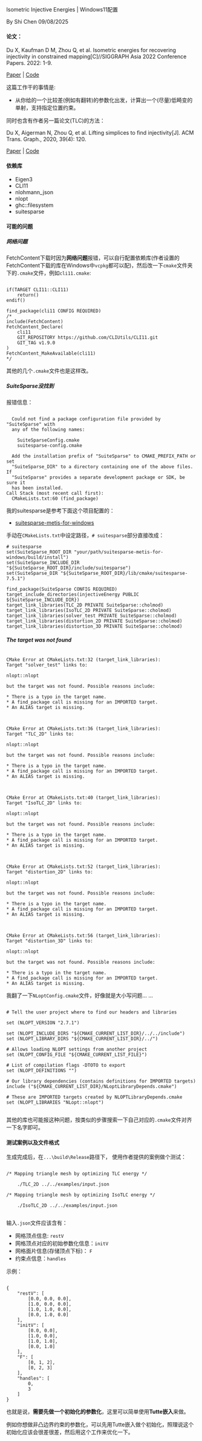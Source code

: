 Isometric Injective Energies | Windows11配置


By Shi Chen 09/08/2025


#### 论文：

Du X, Kaufman D M, Zhou Q, et al. Isometric energies for recovering injectivity in constrained mapping[C]//SIGGRAPH Asia 2022 Conference Papers. 2022: 1-9.

[Paper]([duxingyi-charles.github.io/publication/isometric-energies-for-recovering-injectivity-in-constrained-mapping/Isometric-Energies-for-Recovering-Injectivity-in-Constrained-Mapping.pdf](https://duxingyi-charles.github.io/publication/isometric-energies-for-recovering-injectivity-in-constrained-mapping/Isometric-Energies-for-Recovering-Injectivity-in-Constrained-Mapping.pdf)) | [Code](https://github.com/duxingyi-charles/Isometric_Injective_Energies)

这篇工作干的事情是:
- 从你给的一个比较差(例如有翻转)的参数化出发，计算出一个(尽量)低畸变的单射，支持指定位置约束。

同时也含有作者另一篇论文(TLC)的方法：

Du X, Aigerman N, Zhou Q, et al. Lifting simplices to find injectivity[J]. ACM Trans. Graph., 2020, 39(4): 120.

[Paper](https://duxingyi-charles.github.io/publication/lifting-simplices-to-find-injectivity/Lifting-Simplices-to-Find-Injectivity.pdf) | [Code](https://github.com/duxingyi-charles/lifting_simplices_to_find_injectivity)


#### 依赖库

- Eigen3
- CLI11
- nlohmann_json
- nlopt
- ghc::filesystem
- suitesparse


#### 可能的问题


##### 网络问题

FetchContent下载时因为**网络问题**报错，可以自行配置依赖库(作者设置的FetchContent下载的库在Windows中`vcpkg`都可以配)，然后改一下`cmake`文件夹下的`.cmake`文件，例如`cli11.cmake`:

``` 

if(TARGET CLI11::CLI11)
    return()
endif()

find_package(cli11 CONFIG REQUIRED)
/*
include(FetchContent)
FetchContent_Declare(
    cli11
    GIT_REPOSITORY https://github.com/CLIUtils/CLI11.git
    GIT_TAG v1.9.0
)
FetchContent_MakeAvailable(cli11)
*/
```


其他的几个`.cmake`文件也是这样改。


##### SuiteSparse没找到

报错信息：

```

  Could not find a package configuration file provided by "SuiteSparse" with
  any of the following names:

    SuiteSparseConfig.cmake
    suitesparse-config.cmake

  Add the installation prefix of "SuiteSparse" to CMAKE_PREFIX_PATH or set
  "SuiteSparse_DIR" to a directory containing one of the above files.  If
  "SuiteSparse" provides a separate development package or SDK, be sure it
  has been installed.
Call Stack (most recent call first):
  CMakeLists.txt:60 (find_package)
```

我的suitesparse是参考下面这个项目配置的：
- [suitesparse-metis-for-windows](https://github.com/jlblancoc/suitesparse-metis-for-windows)

手动在`CMakeLists.txt`中设定路径，`# suitesparse`部分直接改成：
```
# suitesparse
set(SuiteSparse_ROOT_DIR "your/path/suitesparse-metis-for-windows/build/install")
set(SuiteSparse_INCLUDE_DIR "${SuiteSparse_ROOT_DIR}/include/suitesparse")
set(SuiteSparse_DIR "${SuiteSparse_ROOT_DIR}/lib/cmake/suitesparse-7.5.1")

find_package(SuiteSparse CONFIG REQUIRED)
target_include_directories(injectiveEnergy PUBLIC ${SuiteSparse_INCLUDE_DIR})
target_link_libraries(TLC_2D PRIVATE SuiteSparse::cholmod)
target_link_libraries(IsoTLC_2D PRIVATE SuiteSparse::cholmod)
target_link_libraries(solver_test PRIVATE SuiteSparse::cholmod)
target_link_libraries(distortion_2D PRIVATE SuiteSparse::cholmod)
target_link_libraries(distortion_3D PRIVATE SuiteSparse::cholmod)

```


##### The target was not found

```

CMake Error at CMakeLists.txt:32 (target_link_libraries):  
Target "solver_test" links to:  
  
nlopt::nlopt  
  
but the target was not found. Possible reasons include:  
  
* There is a typo in the target name.  
* A find_package call is missing for an IMPORTED target.  
* An ALIAS target is missing.  
  
  

CMake Error at CMakeLists.txt:36 (target_link_libraries):  
Target "TLC_2D" links to:  
  
nlopt::nlopt  
  
but the target was not found. Possible reasons include:  
  
* There is a typo in the target name.  
* A find_package call is missing for an IMPORTED target.  
* An ALIAS target is missing.  
  
  

CMake Error at CMakeLists.txt:40 (target_link_libraries):  
Target "IsoTLC_2D" links to:  
  
nlopt::nlopt  
  
but the target was not found. Possible reasons include:  
  
* There is a typo in the target name.  
* A find_package call is missing for an IMPORTED target.  
* An ALIAS target is missing.  
  
  

CMake Error at CMakeLists.txt:52 (target_link_libraries):  
Target "distortion_2D" links to:  
  
nlopt::nlopt  
  
but the target was not found. Possible reasons include:  
  
* There is a typo in the target name.  
* A find_package call is missing for an IMPORTED target.  
* An ALIAS target is missing.  
  
  

CMake Error at CMakeLists.txt:56 (target_link_libraries):  
Target "distortion_3D" links to:  
  
nlopt::nlopt  
  
but the target was not found. Possible reasons include:  
  
* There is a typo in the target name.  
* A find_package call is missing for an IMPORTED target.  
* An ALIAS target is missing.

```

我翻了一下`NLoptConfig.cmake`文件，好像就是大小写问题... ...

```

# Tell the user project where to find our headers and libraries

set (NLOPT_VERSION "2.7.1")

set (NLOPT_INCLUDE_DIRS "${CMAKE_CURRENT_LIST_DIR}/../../include")
set (NLOPT_LIBRARY_DIRS "${CMAKE_CURRENT_LIST_DIR}/../")

# Allows loading NLOPT settings from another project
set (NLOPT_CONFIG_FILE "${CMAKE_CURRENT_LIST_FILE}")

# List of compilation flags -DTOTO to export
set (NLOPT_DEFINITIONS "")

# Our library dependencies (contains definitions for IMPORTED targets)
include ("${CMAKE_CURRENT_LIST_DIR}/NLoptLibraryDepends.cmake")

# These are IMPORTED targets created by NLOPTLibraryDepends.cmake
set (NLOPT_LIBRARIES "NLopt::nlopt")


```


其他的库也可能报这种问题，按类似的步骤搜索一下自己对应的`.cmake`文件对齐一下名字即可。


#### 测试案例以及文件格式

生成完成后，在`...\build\Release`路径下， 使用作者提供的案例做个测试：

```

/* Mapping triangle mesh by optimizing TLC energy */

	./TLC_2D ../../examples/input.json 

/* Mapping triangle mesh by optimizing IsoTLC energy */

	./IsoTLC_2D ../../examples/input.json 


```

输入`.json`文件应该含有：
- 网格顶点信息: `restV`
- 网格顶点对应的初始参数化信息：`initV`
- 网格面片信息(存储顶点下标)： `F`
- 约束点信息：`handles`

示例：

```

{
    "restV": [
        [0.0, 0.0, 0.0],
        [1.0, 0.0, 0.0],
        [1.0, 1.0, 0.0],
        [0.0, 1.0, 0.0]
    ],
    "initV": [
        [0.0, 0.0],
        [1.0, 0.0],
        [1.0, 1.0],
        [0.0, 1.0]
    ],
    "F": [
        [0, 1, 2],
        [0, 2, 3]
    ],
    "handles": [
        0,
        3
    ]
}

```


也就是说，**需要先做一个初始化的参数化**，这里可以简单使用**Tutte嵌入**来做。

例如你想做非凸边界约束的参数化，可以先用Tutte嵌入做个初始化，照理说这个初始化应该会很差很差，然后用这个工作来优化一下。